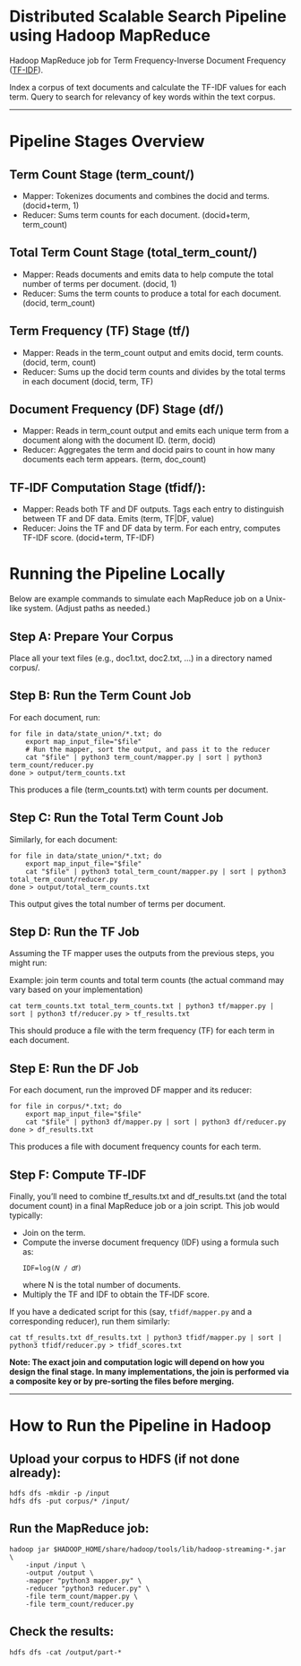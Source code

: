 # Distributed Scalable Search Pipeline using Hadoop MapReduce
Hadoop MapReduce job for Term Frequency-Inverse Document Frequency ([TF-IDF](https://en.wikipedia.org/wiki/Tf%E2%80%93idf)).

Index a corpus of text documents and calculate the TF-IDF values for each term. Query to search for relevancy of key words within the text corpus.

---


# Pipeline Stages Overview
## Term Count Stage (term_count/)
* Mapper: Tokenizes documents and combines the docid and terms. (docid+term, 1)
* Reducer: Sums term counts for each document. (docid+term, term_count)

## Total Term Count Stage (total_term_count/)
* Mapper: Reads documents and emits data to help compute the total number of terms per document. (docid, 1)
* Reducer: Sums the term counts to produce a total for each document. (docid, term_count)

## Term Frequency (TF) Stage (tf/)
* Mapper: Reads in the term_count output and emits docid, term counts. (docid, term, count)
* Reducer: Sums up the docid term counts and divides by the total terms in each document (docid, term, TF)

## Document Frequency (DF) Stage (df/)
* Mapper: Reads in term_count output and emits each unique term from a document along with the document ID. (term, docid)
* Reducer: Aggregates the term and docid pairs to count in how many documents each term appears. (term, doc_count)

## TF‑IDF Computation Stage (tfidf/):
* Mapper: Reads both TF and DF outputs. Tags each entry to distinguish between TF and DF data. Emits (term, TF|DF, value)
* Reducer: Joins the TF and DF data by term. For each entry, computes TF-IDF score. (docid+term, TF-IDF)


# Running the Pipeline Locally
Below are example commands to simulate each MapReduce job on a Unix-like system. (Adjust paths as needed.)

## Step A: Prepare Your Corpus
Place all your text files (e.g., doc1.txt, doc2.txt, …) in a directory named corpus/.

## Step B: Run the Term Count Job
For each document, run:

```
for file in data/state_union/*.txt; do
    export map_input_file="$file"
    # Run the mapper, sort the output, and pass it to the reducer
    cat "$file" | python3 term_count/mapper.py | sort | python3 term_count/reducer.py
done > output/term_counts.txt
```
This produces a file (term_counts.txt) with term counts per document.

## Step C: Run the Total Term Count Job
Similarly, for each document:

```
for file in data/state_union/*.txt; do
    export map_input_file="$file"
    cat "$file" | python3 total_term_count/mapper.py | sort | python3 total_term_count/reducer.py
done > output/total_term_counts.txt
```
This output gives the total number of terms per document.


## Step D: Run the TF Job
Assuming the TF mapper uses the outputs from the previous steps, you might run:

Example: join term counts and total term counts (the actual command may vary based on your implementation)
```
cat term_counts.txt total_term_counts.txt | python3 tf/mapper.py | sort | python3 tf/reducer.py > tf_results.txt
```
This should produce a file with the term frequency (TF) for each term in each document.

## Step E: Run the DF Job
For each document, run the improved DF mapper and its reducer:

```
for file in corpus/*.txt; do
    export map_input_file="$file"
    cat "$file" | python3 df/mapper.py | sort | python3 df/reducer.py
done > df_results.txt
```
This produces a file with document frequency counts for each term.


## Step F: Compute TF‑IDF
Finally, you’ll need to combine tf_results.txt and df_results.txt (and the total document count) in a final MapReduce job or a join script. This job would typically:

* Join on the term.
* Compute the inverse document frequency (IDF) using a formula such as:
	```
	IDF=log(𝑁 / 𝑑𝑓)
	```
	where N is the total number of documents.
* Multiply the TF and IDF to obtain the TF‑IDF score.
	
If you have a dedicated script for this (say, `tfidf/mapper.py` and a corresponding reducer), run them similarly:

```
cat tf_results.txt df_results.txt | python3 tfidf/mapper.py | sort | python3 tfidf/reducer.py > tfidf_scores.txt
````
**Note: The exact join and computation logic will depend on how you design the final stage. In many implementations, the join is performed via a composite key or by pre-sorting the files before merging.**




---


# How to Run the Pipeline in Hadoop
## Upload your corpus to HDFS (if not done already):
```
hdfs dfs -mkdir -p /input
hdfs dfs -put corpus/* /input/
```

## Run the MapReduce job:
```
hadoop jar $HADOOP_HOME/share/hadoop/tools/lib/hadoop-streaming-*.jar \
    -input /input \
    -output /output \
    -mapper "python3 mapper.py" \
    -reducer "python3 reducer.py" \
    -file term_count/mapper.py \
    -file term_count/reducer.py
```

## Check the results:
```
hdfs dfs -cat /output/part-*
```


